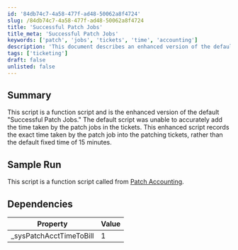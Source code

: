 ```yaml
---
id: '84db74c7-4a58-477f-ad48-50062a8f4724'
slug: /84db74c7-4a58-477f-ad48-50062a8f4724
title: 'Successful Patch Jobs'
title_meta: 'Successful Patch Jobs'
keywords: ['patch', 'jobs', 'tickets', 'time', 'accounting']
description: 'This document describes an enhanced version of the default "Successful Patch Jobs" script, which accurately tracks the time taken by patch jobs in tickets. The improved script addresses the limitations of the default version by ensuring the exact duration is recorded, rather than a fixed time of 15 minutes.'
tags: ['ticketing']
draft: false
unlisted: false
---
```


## Summary

This script is a function script and is the enhanced version of the default "Successful Patch Jobs." The default script was unable to accurately add the time taken by the patch jobs in the tickets. This enhanced script records the exact time taken by the patch job into the patching tickets, rather than the default fixed time of 15 minutes.

## Sample Run

This script is a function script called from [Patch Accounting](/docs/53163c7a-3281-4825-ba22-4e22c8c5b35e).

## Dependencies

| Property                   | Value |
|---------------------------|-------|
| _sysPatchAcctTimeToBill   | 1     |

